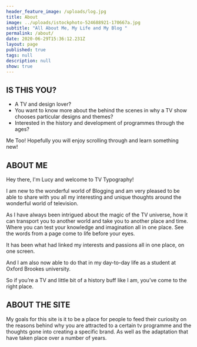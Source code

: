 ```yaml
---
header_feature_image: /uploads/log.jpg
title: About
image: ../uploads/istockphoto-524688921-170667a.jpg
subtitle: "All About Me, My Life and My Blog "
permalink: /about/
date: 2020-06-29T15:36:12.231Z
layout: page
published: true
tags: null
description: null
show: true
---
```

## **IS THIS YOU?**

* A TV and design lover?
* You want to know more about the behind the scenes in why a TV show chooses particular designs and themes?
* Interested in the history and development of programmes through the ages?

Me Too! Hopefully you will enjoy scrolling through and learn something new!

## **ABOUT ME**

Hey there, I'm Lucy and welcome to TV Typography! 

I am new to the wonderful world of Blogging and am very pleased to be able to share with you all my interesting and unique thoughts around the wonderful world of television. 

As I have always been intrigued about the magic of the TV universe, how it can transport you to another world and take you to another place and time. Where you can test your knowledge and imagination all in one place. See the words from a page come to life before your eyes. 

It has been what had linked my interests and passions all in one place, on one screen. 

And I am also now able to do that in my day-to-day life as a student at Oxford Brookes university.

So if you’re a TV and little bit of a history buff like I am, you’ve come to the right place. 

## **ABOUT THE SITE**

My goals for this site is it to be a place for people to feed their curiosity on the reasons behind why you are attracted to a certain tv programme and the thoughts gone into creating a specific brand. As well as the adaptation that have taken place over a number of years.